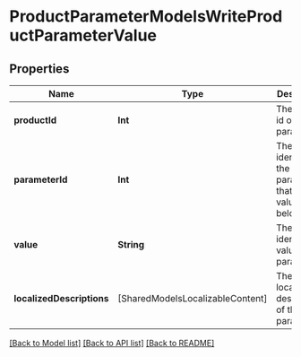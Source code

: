 # ProductParameterModelsWriteProductParameterValue

## Properties
Name | Type | Description | Notes
------------ | ------------- | ------------- | -------------
**productId** | **Int** | The product id of the parameter. | [optional] 
**parameterId** | **Int** | The unique identifier of the parameter that this value belongs to. | [optional] 
**value** | **String** | The identifying value of the parameter. | [optional] 
**localizedDescriptions** | [SharedModelsLocalizableContent] | The localized descriptions of the parameter. | [optional] 

[[Back to Model list]](../README.md#documentation-for-models) [[Back to API list]](../README.md#documentation-for-api-endpoints) [[Back to README]](../README.md)


